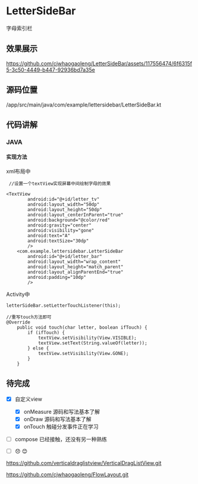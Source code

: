 # LetterSideBar
字母索引栏

 ## 效果展示

https://github.com/cjwhaogaoleng/LetterSideBar/assets/117556474/6f6315f5-3c50-4449-b447-92936bd7a35e

 ## 源码位置
/app/src/main/java/com/example/lettersidebar/LetterSideBar.kt

 ## 代码讲解
  ### JAVA
  #### 实现方法
  xml布局中
```
 //设置一个textView实现屏幕中间绘制字母的效果

<TextView
        android:id="@+id/letter_tv"
        android:layout_width="50dp"
        android:layout_height="50dp"
        android:layout_centerInParent="true"
        android:background="@color/red"
        android:gravity="center"
        android:visibility="gone"
        android:text="A"
        android:textSize="30dp"
        />
    <com.example.lettersidebar.LetterSideBar
        android:id="@+id/letter_bar"
        android:layout_width="wrap_content"
        android:layout_height="match_parent"
        android:layout_alignParentEnd="true"
        android:padding="10dp"
        />
```
Activity中
```
letterSideBar.setLetterTouchListener(this);

//重写touch方法即可
@Override
    public void touch(char letter, boolean ifTouch) {
        if (ifTouch) {
            textView.setVisibility(View.VISIBLE);
            textView.setText(String.valueOf(letter));
        } else {
            textView.setVisibility(View.GONE);
        }
    }
```

 ## 待完成
 - [x] 自定义view
   - [x] onMeasure 源码和写法基本了解
   - [x] onDraw 源码和写法基本了解
   - [x] onTouch 触碰分发事件正在学习
 - [ ] compose 已经接触，还没有另一种熟练
 - [ ] :disappointed: :blush:


 
 https://github.com/verticaldraglistview/VerticalDragListView.git

 https://github.com/cjwhaogaoleng/FlowLayout.git

